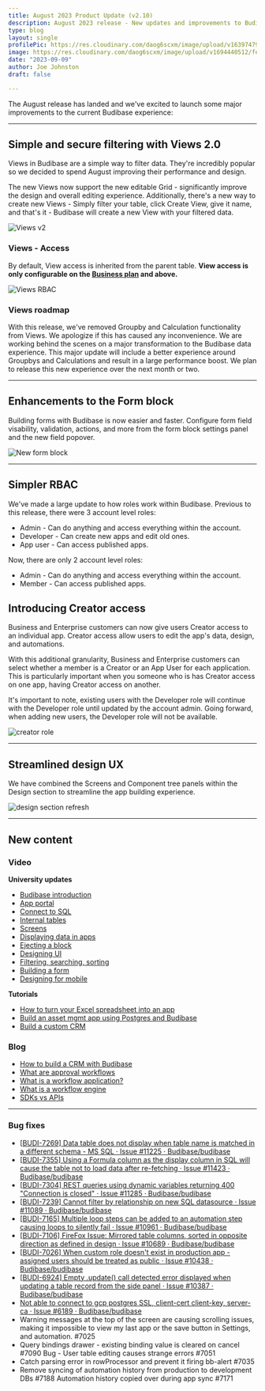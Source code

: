```yaml
---
title: August 2023 Product Update (v2.10)
description: August 2023 release - New updates and improvements to Budibase.
type: blog
layout: single
profilePic: https://res.cloudinary.com/daog6scxm/image/upload/v1639747995/cms/joe_illustration_gray_bg_e97wdl.jpg
image: https://res.cloudinary.com/daog6scxm/image/upload/v1694440512/features/CleanShot_2023-09-11_at_14.55.04_2x_yafhxn.png
date: "2023-09-09"
author: Joe Johnston
draft: false

---
```


The August release has landed and we've excited to launch some major improvements to the current Budibase experience:



---



## Simple and secure filtering with Views 2.0

Views in Budibase are a simple way to filter data. They're incredibly popular so we decided to spend August improving their performance and design. 

The new Views now support the new editable Grid - significantly improve the design and overall editing experience. Additionally, there's a new way to create new Views - Simply filter your table, click Create View, give it name, and that's it -  Budibase will create a new View with your filtered data.



![Views v2](https://res.cloudinary.com/daog6scxm/image/upload/v1694440154/features/viewsv2v2_bjizou.webp)



### Views - Access

By default, View access is inherited from the parent table. **View access is only configurable on the [Business plan](https://budibase.com/pricing) and above.**



![Views RBAC](https://res.cloudinary.com/daog6scxm/image/upload/v1694605467/features/views-rbac.png)



### Views roadmap

With this release, we've removed Groupby and Calculation functionality from Views. We apologize if this has caused any inconvenience. We are working behind the scenes on a major transformation to the Budibase data experience. This major update will include a better experience around Groupbys and Calculations and result in a large performance boost. We plan to release this new experience over the next month or two.







---



## Enhancements to the Form block

Building forms with Budibase is now easier and faster. Configure form field visability, validation, actions, and more from the form block settings panel and the new field popover.

![New form block](https://res.cloudinary.com/daog6scxm/image/upload/v1694440139/features/form-block-v2_loa4u9.webp)



---



## Simpler RBAC

We've made a large update to how roles work within Budibase. Previous to this release, there were 3 account level roles:

- Admin - Can do anything and access everything within the account.
- Developer - Can create new apps and edit old ones.
- App user - Can access published apps.



Now, there are only 2 account level roles:

- Admin - Can do anything and access everything within the account. 
- Member - Can access published apps.



## Introducing Creator access

Business and Enterprise customers can now give users Creator access to an individual app. Creator access allow users to edit the app's data, design, and automations.

With this additional granularity, Business and Enterprise customers can select whether a member is a Creator or an App User for each application. This is particularly important when you someone who is has Creator access on one app, having Creator access on another.

It's important to note, existing users with the Developer role will continue with the Developer role until updated by the account admin. Going forward, when adding new users, the Developer role will not be available.

![creator role](https://res.cloudinary.com/daog6scxm/image/upload/v1694440137/features/creator-role_qhbigt.webp)




---



## Streamlined design UX

We have combined the Screens and Component tree panels within the Design section to streamline the app building experience.

![design section refresh](https://res.cloudinary.com/daog6scxm/image/upload/v1694440075/features/componentandscreencombo_hgnmfr.webp)





---



## New content

### Video

**University updates**

- [Budibase introduction](https://youtu.be/I2xvZPIv4IQ)
- [App portal](https://youtu.be/J6G8DaoK0o8)
- [Connect to SQL](https://youtu.be/7GluL-Z8J3k)
- [Internal tables](https://youtu.be/zyBTXYC-GyY)
- [Screens](https://youtu.be/nKR62Iuj8Zo)
- [Displaying data in apps](https://youtu.be/ryTKOLzAbkg)
- [Ejecting a block](https://youtu.be/Ef3tTx1UKUs)
- [Designing UI](https://youtu.be/uJzE3VXdM9Y)
- [Filtering, searching, sorting](https://youtu.be/qTmyzqMFCoY)
- [Building a form](https://youtu.be/YwScV12Oi5s)
- [Designing for mobile](https://youtu.be/LlsdBfMojtE)

**Tutorials**

- [How to turn your Excel spreadsheet into an app](https://youtu.be/Wxyyj3qWHEk)
- [Build an asset mgmt app using Postgres and Budibase](https://youtu.be/CMBCiM8HXyc)
- [Build a custom CRM](https://youtu.be/PtUU6bk5xkI)

### Blog

- [How to build a CRM with Budibase](https://budibase.com/blog/tutorials/how-to-build-a-crm/)
- [What are approval workflows](https://budibase.com/blog/automation/approval-workflows/)
- [What is a workflow application?](https://budibase.com/blog/automation/workflow-application/)
- [What is a workflow engine](https://budibase.com/blog/automation/workflow-engine/)
- [SDKs vs APIs](https://budibase.com/blog/app-building/sdk-vs-api/)

---



### Bug fixes

- [[BUDI-7269\] Data table does not display when table name is matched in a different schema - MS SQL · Issue #11225 · Budibase/budibase](https://github.com/Budibase/budibase/issues/11225)  
- [[BUDI-7355\] Using a Formula column as the display column in SQL will cause the table not to load data after re-fetching · Issue #11423 · Budibase/budibase](https://github.com/Budibase/budibase/issues/11423)  
- [[BUDI-7304\] REST queries using dynamic variables returning 400 "Connection is closed" · Issue #11285 · Budibase/budibase](https://github.com/Budibase/budibase/issues/11285) 
- [[BUDI-7239\] Cannot filter by relationship on new SQL datasource · Issue #11089 · Budibase/budibase](https://github.com/Budibase/budibase/issues/11089)   
- [[BUDI-7165\] Multiple loop steps can be added to an automation step causing loops to silently fail · Issue #10961 · Budibase/budibase](https://github.com/Budibase/budibase/issues/10961)  
- [[BUDI-7106\] FireFox Issue: Mirrored table columns, sorted in opposite direction as defined in design · Issue #10689 · Budibase/budibase](https://github.com/Budibase/budibase/issues/10689)  
- [[BUDI-7026\] When custom role doesn't exist in production app - assigned users should be treated as public · Issue #10438 · Budibase/budibase](https://github.com/Budibase/budibase/issues/10438)  
- [[BUDI-6924\] Empty .update() call detected error displayed when updating a table record from the side panel · Issue #10387 · Budibase/budibase](https://github.com/Budibase/budibase/issues/10387)  
- [Not able to connect to gcp postgres SSL, client-cert client-key, server-ca · Issue #6189 · Budibase/budibase](https://github.com/Budibase/budibase/issues/6189) 
- Warning messages at the top of the screen are causing scrolling issues, making it impossible to view my last app or the save button in Settings, and automation. #7025 
- Query bindings drawer - existing binding value is cleared on cancel #7090 Bug - User table editing causes strange errors #7051 
- Catch parsing error in rowProcessor and prevent it firing bb-alert #7035
- Remove syncing of automation history from production to development DBs #7188 Automation history copied over during app sync #7171  